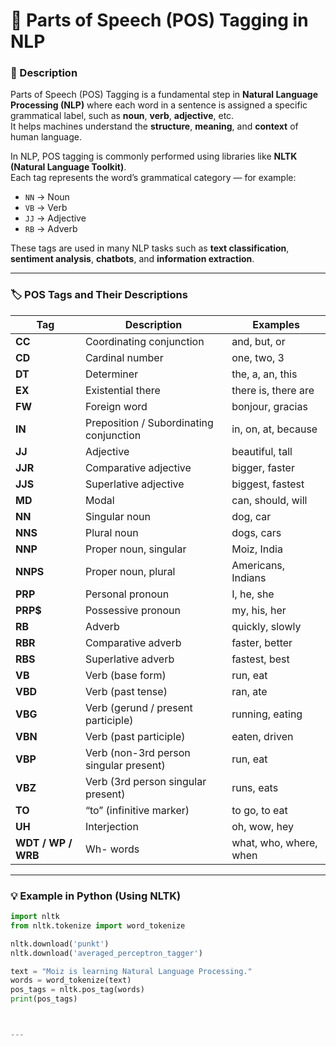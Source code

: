 # 🧠 Parts of Speech (POS) Tagging in NLP

### 📖 Description  
Parts of Speech (POS) Tagging is a fundamental step in **Natural Language Processing (NLP)** where each word in a sentence is assigned a specific grammatical label, such as **noun**, **verb**, **adjective**, etc.  
It helps machines understand the **structure**, **meaning**, and **context** of human language.

In NLP, POS tagging is commonly performed using libraries like **NLTK (Natural Language Toolkit)**.  
Each tag represents the word’s grammatical category — for example:  
- `NN` → Noun  
- `VB` → Verb  
- `JJ` → Adjective  
- `RB` → Adverb  

These tags are used in many NLP tasks such as **text classification**, **sentiment analysis**, **chatbots**, and **information extraction**.

---

### 🏷️ POS Tags and Their Descriptions

| **Tag** | **Description** | **Examples** |
|----------|------------------|---------------|
| **CC** | Coordinating conjunction | and, but, or |
| **CD** | Cardinal number | one, two, 3 |
| **DT** | Determiner | the, a, an, this |
| **EX** | Existential there | there is, there are |
| **FW** | Foreign word | bonjour, gracias |
| **IN** | Preposition / Subordinating conjunction | in, on, at, because |
| **JJ** | Adjective | beautiful, tall |
| **JJR** | Comparative adjective | bigger, faster |
| **JJS** | Superlative adjective | biggest, fastest |
| **MD** | Modal | can, should, will |
| **NN** | Singular noun | dog, car |
| **NNS** | Plural noun | dogs, cars |
| **NNP** | Proper noun, singular | Moiz, India |
| **NNPS** | Proper noun, plural | Americans, Indians |
| **PRP** | Personal pronoun | I, he, she |
| **PRP$** | Possessive pronoun | my, his, her |
| **RB** | Adverb | quickly, slowly |
| **RBR** | Comparative adverb | faster, better |
| **RBS** | Superlative adverb | fastest, best |
| **VB** | Verb (base form) | run, eat |
| **VBD** | Verb (past tense) | ran, ate |
| **VBG** | Verb (gerund / present participle) | running, eating |
| **VBN** | Verb (past participle) | eaten, driven |
| **VBP** | Verb (non-3rd person singular present) | run, eat |
| **VBZ** | Verb (3rd person singular present) | runs, eats |
| **TO** | “to” (infinitive marker) | to go, to eat |
| **UH** | Interjection | oh, wow, hey |
| **WDT / WP / WRB** | Wh- words | what, who, where, when |

---

### 💡 Example in Python (Using NLTK)

```python
import nltk
from nltk.tokenize import word_tokenize

nltk.download('punkt')
nltk.download('averaged_perceptron_tagger')

text = "Moiz is learning Natural Language Processing."
words = word_tokenize(text)
pos_tags = nltk.pos_tag(words)
print(pos_tags)



---



